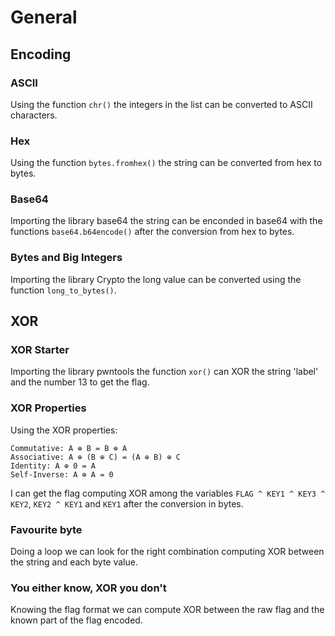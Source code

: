# General

## Encoding

### ASCII

Using the function `chr()` the integers in the list can be converted to ASCII characters.

### Hex

Using the function `bytes.fromhex()` the string can be converted from hex to bytes.

### Base64

Importing the library base64 the string can be enconded in base64 with the functions `base64.b64encode()` after the conversion from hex to bytes.

### Bytes and Big Integers

Importing the library Crypto the long value can be converted using the function `long_to_bytes()`.

## XOR

### XOR Starter

Importing the library pwntools the function `xor()` can XOR the string 'label' and the number 13 to get the flag.

### XOR Properties

Using the XOR properties:
>>>
    Commutative: A ⊕ B = B ⊕ A
    Associative: A ⊕ (B ⊕ C) = (A ⊕ B) ⊕ C
    Identity: A ⊕ 0 = A
    Self-Inverse: A ⊕ A = 0
>>>
I can get the flag computing XOR among the variables `FLAG ^ KEY1 ^ KEY3 ^ KEY2`, `KEY2 ^ KEY1` and `KEY1` after the conversion in bytes.

### Favourite byte

Doing a loop we can look for the right combination computing XOR between the string and each byte value.

### You either know, XOR you don't

Knowing the flag format we can compute XOR between the raw flag and the known part of the flag encoded.
